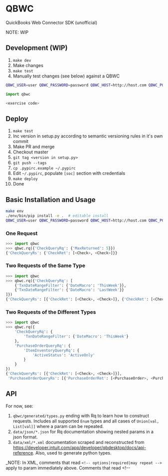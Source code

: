 # QBWC

QuickBooks Web Connector SDK (unofficial)

NOTE: WIP

## Development (WIP)

1. `make dev`
2. Make changes
3. `make test`
4. Manually test changes (see below) against a QBWC

```bash
QBWC_USER=user QBWC_PASSWORD=password QBWC_HOST=http://host.com QBWC_PORT=8166 ./env/bin/ipython
```

```python
import qbwc

<exercise code>
```



## Deploy

1. `make test`
2. Inc version in setup.py according to semantic versioning rules in it's own commit
3. Make PR and merge
4. Checkout master
5. `git tag <version in setup.py>`
6. `git push --tags` 
7. `cp .pypirc.example ~/.pypirc`
8. Edit `~/.pypirc`, populate `[soc]` section with credentials
9. `make deploy`
10. Done

## Basic Installation and Usage

```bash
make env
./env/bin/pip install -e .  # editable install
QBWC_USER=user QBWC_PASSWORD=password QBWC_HOST=http://host.com QBWC_PORT=8166 ./env/bin/python
```

### One Request

```python
>>> import qbwc
>>> qbwc.rq({'CheckQueryRq': {'MaxReturned': 5}})
{'CheckQueryRs': {'CheckRet': [<Check>, <Check>]}}
```

### Two Requests of the Same Type

```python
>>> import qbwc
>>> qbwc.rq({'CheckQueryRq': [
	{'TxnDateRangeFilter': {'DateMacro': 'ThisWeek'}},
	{'TxnDateRangeFilter': {'DateMacro': 'LastWeek'}}
]})
{'CheckQueryRs': [{'CheckRet': [<Check>, <Check>]}, {'CheckRet': [<Check>, <Check>]}]}
```

### Two Requests of the Different Types

```python
>>> import qbwc
>>> qbwc.rq({
	'CheckQueryRq': {
		'TxnDateRangeFilter': {'DateMacro': 'ThisWeek'}
	},
	'PurchaseOrderQueryRq': {
		'ItemInventoryQueryRq': {
        	'ActiveStatus': 'ActiveOnly'
    	}
    }
})
{'CheckQueryRs': [{'CheckRet': [<Check>, <Check>]}],
 'PurchaseOrderQueryRs': [{'PurchaseOrderRet': [<PurchaseOrder>, <PurchaseOrder>, <etc>]}]
```


## API

For now, see:

1. `qbwc/generated/types.py` ending with Rq to learn how to construct requests. Includes all supported `Enum` types and all cases of `Union[val, List[val]]` where a param can be repeated.
2. `data/json/*.json` for Rq documentation showing nested params in a json format.
3. `data/xml/*.xml` documentation scraped and reconstructed from https://developer.intuit.com/app/developer/qbdesktop/docs/api-reference. Also, used to generate python types.

_NOTE: In XML, comments that read `<!-- options|required|may repeat -->` apply to param immediately above. Comments that read <!-- 